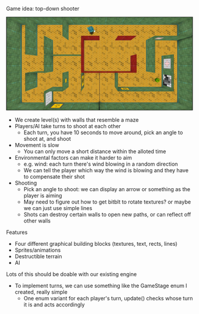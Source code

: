 Game idea: top-down shooter

![](example_maze.jpg)

- We create level(s) with walls that resemble a maze
- Players/AI take turns to shoot at each other
    - Each turn, you have 10 seconds to move around, pick an angle to shoot at, and shoot
- Movement is slow
    - You can only move a short distance within the alloted time
- Environmental factors can make it harder to aim
    - e.g. wind: each turn there's wind blowing in a random direction
    - We can tell the player which way the wind is blowing and they have to compensate their shot
- Shooting
    - Pick an angle to shoot: we can display an arrow or something as the player is aiming
    - May need to figure out how to get bitblt to rotate textures? or maybe we can just use simple lines
    - Shots can destroy certain walls to open new paths, or can reflect off other walls

Features

- Four different graphical building blocks (textures, text, rects, lines)
- Sprites/animations
- Destructible terrain
- AI

Lots of this should be doable with our existing engine

- To implement turns, we can use something like the GameStage enum I created, really simple
    - One enum variant for each player's turn, update() checks whose turn it is and acts accordingly
